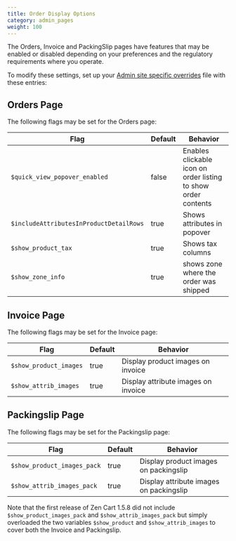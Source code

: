 ```yaml
---
title: Order Display Options 
category: admin_pages
weight: 100 
---
```


The Orders, Invoice and PackingSlip pages have features that may be enabled or disabled depending on your preferences and the regulatory requirements where you operate. 

To modify these settings, set up your [Admin site specific overrides](/user/admin/site_specific_overrides/) file with these entries:

## Orders Page 

The following flags may be set for the Orders page: 

Flag | Default | Behavior 
-----|---------|---------
`$quick_view_popover_enabled` | false | Enables clickable icon on order listing to show order contents 
`$includeAttributesInProductDetailRows` | true | Shows attributes in popover 
`$show_product_tax` | true | Shows tax columns 
`$show_zone_info` | true | shows zone where the order was shipped 

## Invoice Page 

The following flags may be set for the Invoice page: 

Flag | Default | Behavior 
-----|---------|---------
`$show_product_images` | true | Display product images on invoice
`$show_attrib_images` | true | Display attribute images on invoice 

## Packingslip Page 

The following flags may be set for the Packingslip page: 

Flag | Default | Behavior 
-----|---------|---------
`$show_product_images_pack` | true | Display product images on packingslip 
`$show_attrib_images_pack` | true | Display attribute images on packingslip 

Note that the first release of Zen Cart 1.5.8 did not include `$show_product_images_pack` and `$show_attrib_images_pack` but simply overloaded the two variables `$show_product` and `$show_attrib_images` to cover both the Invoice and Packingslip.


